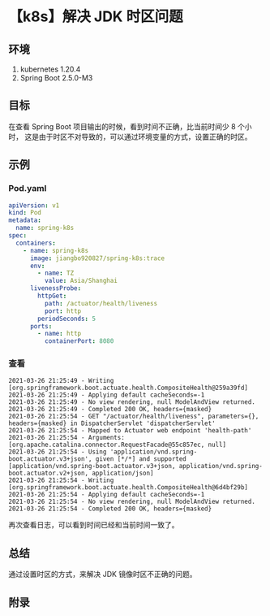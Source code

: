 # 【k8s】解决 JDK 时区问题

## 环境

1. kubernetes 1.20.4
2. Spring Boot 2.5.0-M3

## 目标

在查看 Spring Boot 项目输出的时候，看到时间不正确，比当前时间少 8 个小时，
这是由于时区不对导致的，可以通过环境变量的方式，设置正确的时区。

## 示例

### Pod.yaml

```yaml
apiVersion: v1
kind: Pod
metadata:
  name: spring-k8s
spec:
  containers:
    - name: spring-k8s
      image: jiangbo920827/spring-k8s:trace
      env:
        - name: TZ
          value: Asia/Shanghai
      livenessProbe:
        httpGet:
          path: /actuator/health/liveness
          port: http
        periodSeconds: 5
      ports:
        - name: http
          containerPort: 8080
```

### 查看

```
2021-03-26 21:25:49 - Writing [org.springframework.boot.actuate.health.CompositeHealth@259a39fd]
2021-03-26 21:25:49 - Applying default cacheSeconds=-1
2021-03-26 21:25:49 - No view rendering, null ModelAndView returned.
2021-03-26 21:25:49 - Completed 200 OK, headers={masked}
2021-03-26 21:25:54 - GET "/actuator/health/liveness", parameters={}, headers={masked} in DispatcherServlet 'dispatcherServlet'
2021-03-26 21:25:54 - Mapped to Actuator web endpoint 'health-path'
2021-03-26 21:25:54 - Arguments: [org.apache.catalina.connector.RequestFacade@55c857ec, null]
2021-03-26 21:25:54 - Using 'application/vnd.spring-boot.actuator.v3+json', given [*/*] and supported [application/vnd.spring-boot.actuator.v3+json, application/vnd.spring-boot.actuator.v2+json, application/json]
2021-03-26 21:25:54 - Writing [org.springframework.boot.actuate.health.CompositeHealth@6d4bf29b]
2021-03-26 21:25:54 - Applying default cacheSeconds=-1
2021-03-26 21:25:54 - No view rendering, null ModelAndView returned.
2021-03-26 21:25:54 - Completed 200 OK, headers={masked}
```

再次查看日志，可以看到时间已经和当前时间一致了。

## 总结

通过设置时区的方式，来解决 JDK 镜像时区不正确的问题。

## 附录
